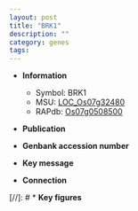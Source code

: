 ```yaml
---
layout: post
title: "BRK1"
description: ""
category: genes
tags: 
---
```


* **Information**  
    + Symbol: BRK1  
    + MSU: [LOC_Os07g32480](http://rice.uga.edu/cgi-bin/ORF_infopage.cgi?orf=LOC_Os07g32480)  
    + RAPdb: [Os07g0508500](http://rapdb.dna.affrc.go.jp/viewer/gbrowse_details/irgsp1?name=Os07g0508500)  

* **Publication**  

* **Genbank accession number**  

* **Key message**  

* **Connection**  

[//]: # * **Key figures**  


